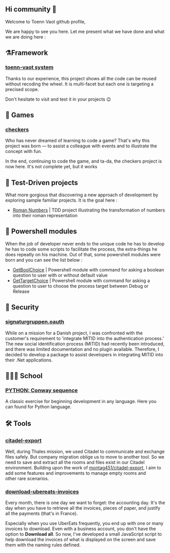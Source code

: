 ## Hi community 👋

Welcome to Toenn Vaot github profile,

We are happy to see you here. Let me present what we have done and what we are doing here :

## ⚗️Framework
### [toenn-vaot system](https://github.com/Toenn-Vaot/toennvaotsystem)
Thanks to our experience, this project shows all the code can be reused without recoding the wheel. It is multi-facet but each one is targeting a precised scope.

Don't hesitate to visit and test it in your projects 😉

## 🍿 Games
### [checkers](https://github.com/Toenn-Vaot/checkers)
Who has never dreamed of learning to code a game? That's why this project was born — to assist a colleague with events and to illustrate the concept with fun.

In the end, continuing to code the game, and ta-da, the checkers project is now here. It's not complete yet, but it works

## 🧪 Test-Driven projects
What more gorgious that discovering a new approach of development by exploring sample familiar projects. It is the goal here :
- [Roman Numbers](https://github.com/Toenn-Vaot/roman_numbers) |  TDD project illustrating the transformation of numbers into their roman representation

## 🧰 Powershell modules
When the job of developer never ends to the unique code he has to develop he has to code some scripts to facilitate the process, the extra-things he does repeatly on his machine. Out of that, some powershell modules were born and you can see the list below :
- [GetBoolChoice](https://github.com/Toenn-Vaot/psmodule-get-bool-choice) | Powershell module with command for asking a boolean question to user with or without default value
- [GetTargetChoice](https://github.com/Toenn-Vaot/psmodule-get-target-choice) | Powershell module with command for asking a question to user to choose the process target between Debug or Release

## 🔐 Security
### [signaturgruppen.oauth](https://github.com/Toenn-Vaot/signaturgruppen.oauth)
While on a mission for a Danish project, I was confronted with the customer's requirement to 'integrate MITID into the authentication process.' The new social identification process (MITID) had recently been introduced, and there was limited documentation and no plugin available. Therefore, I decided to develop a package to assist developers in integrating MITID into their .Net applications.

## 🧑🏻‍🎓 School
### [PYTHON: Conway sequence](https://github.com/Toenn-Vaot/python-exercice-conway-sequence)
A classic exercise for beginning development in any language. Here you can found for Python language.

## 🛠️ Tools
### [citadel-export](https://github.com/Toenn-Vaot/citadel-export)
Well, during Thales mission, we used Citadel to communicate and exchange files safely. But company migration oblige us to move to another tool. So we need to save and extract all the rooms and files exist in our Citadel environment.
Building upon the work of [montag451/citadel-export](https://github.com/montag451/citadel-export), I aim to add some features and improvements to manage empty rooms and other rare scenarios.

### [download-ubereats-invoices](https://github.com/Toenn-Vaot/download-ubereats-invoices)
Every month, there is one day we want to forget: the accounting day. It's the day when you have to retrieve all the invoices, pieces of paper, and justify all the payments (that's in France).

Especially when you use UberEats frequently, you end up with one or many invoices to download. Even with a business account, you don't have the option to **Download all**. So now, I've developed a small JavaScript script to help download the invoices of what is displayed on the screen and save them with the naming rules defined.
